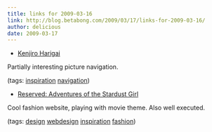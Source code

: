 ```yaml
---
title: links for 2009-03-16
link: http://blog.betabong.com/2009/03/17/links-for-2009-03-16/
author: delicious
date: 2009-03-17
---
```



* [Kenjiro Harigai](http://www.kenjiroharigai.com/)

Partially interesting picture navigation.

(tags: [inspiration](http://delicious.com/sok/inspiration) [navigation](http://delicious.com/sok/navigation))

  * [Reserved: Adventures of the Stardust Girl](http://www.re-reserved.com/)

Cool fashion website, playing with movie theme. Also well executed.

(tags: [design](http://delicious.com/sok/design) [webdesign](http://delicious.com/sok/webdesign) [inspiration](http://delicious.com/sok/inspiration) [fashion](http://delicious.com/sok/fashion))
